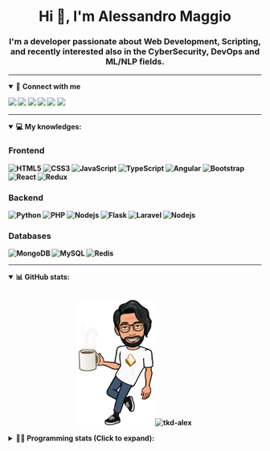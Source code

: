 <h1 align="center">Hi 👋, I'm Alessandro Maggio</h1>
<h3 align="center">I'm a developer passionate about Web Development, Scripting, and recently interested also in the CyberSecurity, DevOps and ML/NLP fields.</h3>

____

<details open>
<summary>🤝 <b>Connect with me<b></summary>

<p align = "center">

[<img src="https://img.shields.io/badge/twitter-1DA1F2.svg?&style=for-the-badge&logo=twitter&logoColor=white" />](https://twitter.com/TkdAxel)
[<img src ="https://img.shields.io/badge/portfolio-web-%23.svg?&style=for-the-badge&logo=&logoColor=white%22">](https://alessandromaggio.it/)
[<img src ="https://img.shields.io/badge/Telegram-1ca0f1.svg?&style=for-the-badge&logo=Telegram&logoColor=white%22&link=https://t.me/TkdAlex">](https://t.me/TkdAlex/)
[<img src="https://img.shields.io/badge/gmail-c14438.svg?&style=for-the-badge&logo=Gmail&logoColor=white&link=mailto:alex.tkd.alex@gmail.com"/>](mailto:alex.tkd.alex@gmail.com)
[<img src="https://img.shields.io/badge/linkedin-0077B5.svg?&style=for-the-badge&logo=linkedin&logoColor=white" />](https://www.linkedin.com/in/aalessandromaggio/)
[<img src = "https://img.shields.io/badge/instagram-E4405F.svg?&style=for-the-badge&logo=instagram&logoColor=white">](https://www.instagram.com/tkd_alex/)
<!--- [![Visits Badge](https://badges.pufler.dev/visits/tkd-alex/tkd-alex?style=for-the-badge&color=blue)](https://github.com/tkd-alex/tkd-alex) -->

</p>

</details>

---

<details open>
<summary>💻 <b>My knowledges</b>: </summary>

### Frontend
![HTML5](https://img.shields.io/badge/-HTML5-E34F26.svg?style=for-the-badge&logo=html5&logoColor=ffffff)
![CSS3](https://img.shields.io/badge/-CSS3-1572B6.svg?style=for-the-badge&logo=css3)
![JavaScript](https://img.shields.io/badge/-JavaScript-282C34?style=for-the-badge&logo=javascript)
![TypeScript](https://img.shields.io/badge/-TypeScript-007ACC?style=for-the-badge&logo=typescript)
![Angular](https://img.shields.io/badge/-Angular-DD0031?style=for-the-badge&logo=angular)
![Bootstrap](https://img.shields.io/badge/-Bootstrap-563D7C.svg?style=for-the-badge&logo=bootstrap)
![React](https://img.shields.io/badge/-React-282C34.svg?style=for-the-badge&logo=react&logoColor=ffffff)
![Redux](https://img.shields.io/badge/-Redux-764ABC.svg?style=for-the-badge&logo=redux)

### Backend
![Python](https://img.shields.io/badge/-Python-3776AB.svg?style=for-the-badge&logo=Python&logoColor=ffffff)
![PHP](https://img.shields.io/badge/-PHP-777BB4.svg?style=for-the-badge&logo=PHP&logoColor=ffffff)
![Nodejs](https://img.shields.io/badge/-Bash-4EAA25.svg?style=for-the-badge&logo=gnu-bash&logoColor=ffffff)
![Flask](https://img.shields.io/badge/-Flask-282C34.svg?style=for-the-badge&logo=flask)
![Laravel](https://img.shields.io/badge/-Laravel-FF2D20.svg?style=for-the-badge&logo=laravel&logoColor=ffffff)
![Nodejs](https://img.shields.io/badge/-Nodejs-339933.svg?style=for-the-badge&logo=Node.js&logoColor=ffffff)

### Databases
![MongoDB](https://img.shields.io/badge/-MongoDB-47A248?style=for-the-badge&logo=mongodb&logoColor=ffffff)
![MySQL](https://img.shields.io/badge/-MySQL-4479A1?style=for-the-badge&logo=mysql&logoColor=ffffff)
![Redis](https://img.shields.io/badge/-Redis-DC382D?style=for-the-badge&logo=Redis&logoColor=ffffff)

</details>

---

<details open>
 <summary>📊 <b>GitHub stats</b>: </summary>

<br>

<p align = "center">
    <img src="https://raw.githubusercontent.com/Tkd-Alex/tkd-alex/master/images/321517cd-ff68-41a7-b0d1-e765680568a7-8b6448d9-c944-4146-b633-adbdd25cb471-v1.png" height="250" />
    <img src="https://github-readme-stats.vercel.app/api?username=tkd-alex&show_icons=true&count_private=true&hide_border=true&line_height=25" alt="tkd-alex">
</p>

</design>

<details>
 <summary>👨‍💻 <b>Programming stats (Click to expand)</b>: </summary>
 
<!--START_SECTION:waka-->
**I'm an Early 🐤** 

```text
🌞 Morning    222 commits    ████░░░░░░░░░░░░░░░░░░░░░   18.58% 
🌆 Daytime    495 commits    ██████████░░░░░░░░░░░░░░░   41.42% 
🌃 Evening    440 commits    █████████░░░░░░░░░░░░░░░░   36.82% 
🌙 Night      38 commits     ░░░░░░░░░░░░░░░░░░░░░░░░░   3.18%

```
📅 **I'm Most Productive on Wednesday** 

```text
Monday       166 commits    ███░░░░░░░░░░░░░░░░░░░░░░   13.89% 
Tuesday      200 commits    ████░░░░░░░░░░░░░░░░░░░░░   16.74% 
Wednesday    239 commits    █████░░░░░░░░░░░░░░░░░░░░   20.0% 
Thursday     185 commits    ███░░░░░░░░░░░░░░░░░░░░░░   15.48% 
Friday       177 commits    ███░░░░░░░░░░░░░░░░░░░░░░   14.81% 
Saturday     110 commits    ██░░░░░░░░░░░░░░░░░░░░░░░   9.21% 
Sunday       118 commits    ██░░░░░░░░░░░░░░░░░░░░░░░   9.87%

```


📊 **This Week I Spent My Time On** 

```text
⌚︎ Time Zone: Europe/Rome

💬 Programming Languages: 
Python                   11 hrs 24 mins      █████████░░░░░░░░░░░░░░░░   38.64% 
JavaScript               6 hrs 24 mins       █████░░░░░░░░░░░░░░░░░░░░   21.67% 
Bash                     3 hrs 27 mins       ███░░░░░░░░░░░░░░░░░░░░░░   11.71% 
Kotlin                   3 hrs 15 mins       ██░░░░░░░░░░░░░░░░░░░░░░░   11.01% 
Text                     1 hr 27 mins        █░░░░░░░░░░░░░░░░░░░░░░░░   4.92%

🔥 Editors: 
VS Code                  20 hrs 32 mins      █████████████████░░░░░░░░   69.54% 
Sublime Text             5 hrs 27 mins       ████░░░░░░░░░░░░░░░░░░░░░   18.5% 
Android Studio           3 hrs 31 mins       ███░░░░░░░░░░░░░░░░░░░░░░   11.95%

🐱‍💻 Projects: 
Unknown Project          17 hrs 16 mins      ██████████████░░░░░░░░░░░   58.5% 
YouTellMe                3 hrs 18 mins       ██░░░░░░░░░░░░░░░░░░░░░░░   11.2% 
secret-project-ytm       2 hrs 39 mins       ██░░░░░░░░░░░░░░░░░░░░░░░   8.99% 
myStore                  2 hrs 4 mins        █░░░░░░░░░░░░░░░░░░░░░░░░   7.04% 
COPenaghenAIO            1 hr 58 mins        █░░░░░░░░░░░░░░░░░░░░░░░░   6.66%

💻 Operating System: 
Linux                    29 hrs 32 mins      █████████████████████████   100.0%

```

**I Mostly Code in Python** 

```text
Python                   33 repos            ██████████░░░░░░░░░░░░░░░   42.31% 
JavaScript               13 repos            ████░░░░░░░░░░░░░░░░░░░░░   16.67% 
PHP                      5 repos             █░░░░░░░░░░░░░░░░░░░░░░░░   6.41% 
HTML                     5 repos             █░░░░░░░░░░░░░░░░░░░░░░░░   6.41% 
CSS                      5 repos             █░░░░░░░░░░░░░░░░░░░░░░░░   6.41%

```



 Last Updated on 18/04/2022 06:07:39 UTC
<!--END_SECTION:waka-->

</details>
